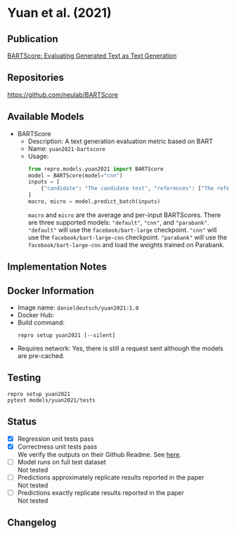 # Yuan et al. (2021)

## Publication
[BARTScore: Evaluating Generated Text as Text Generation](https://arxiv.org/abs/2106.11520)

## Repositories
https://github.com/neulab/BARTScore

## Available Models
- BARTScore
  - Description: A text generation evaluation metric based on BART
  - Name: `yuan2021-bartscore`
  - Usage:
    ```python
    from repro.models.yuan2021 import BARTScore
    model = BARTScore(model="cnn")
    inputs = [
        {"candidate": "The candidate text", "references": ["The references"]}
    ]
    macro, micro = model.predict_batch(inputs)
    ```
    `macro` and `micro` are the average and per-input BARTScores.
    There are three supported models: `"default"`, `"cnn"`, and `"parabank"`.
    `"default"` will use the `facebook/bart-large` checkpoint.
    `"cnn"` will use the `facebook/bart-large-cnn` checkpoint.
    `"parabank"` will use the `facebook/bart-large-cnn` and load the weights trained on Parabank.
    
## Implementation Notes
    
## Docker Information
- Image name: `danieldeutsch/yuan2021:1.0`
- Docker Hub:
- Build command:
  ```shell script
  repro setup yuan2021 [--silent]
  ```
- Requires network: Yes, there is still a request sent although the models are pre-cached.
  
## Testing
```shell script
repro setup yuan2021
pytest models/yuan2021/tests
```

## Status
- [x] Regression unit tests pass   
- [x] Correctness unit tests pass  
We verify the outputs on their Github Readme.
See [here](https://github.com/danieldeutsch/repro/actions/runs/1305087059).
- [ ] Model runs on full test dataset  
Not tested
- [ ] Predictions approximately replicate results reported in the paper  
Not tested
- [ ] Predictions exactly replicate results reported in the paper  
Not tested

## Changelog